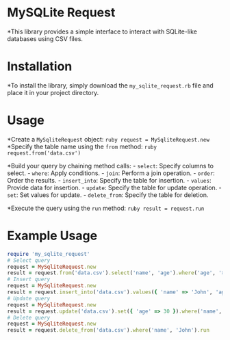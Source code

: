 # MySQLite Request
*This library provides a simple interface to interact with SQLite-like databases using CSV files.
# Installation
*To install the library, simply download the `my_sqlite_request.rb` file and place it in your project directory.
# Usage
*Create a `MySqliteRequest` object:
    ```ruby
    request = MySqliteRequest.new
    ```
*Specify the table name using the `from` method:
    ```ruby
    request.from('data.csv')
    ```

*Build your query by chaining method calls:
    - `select`: Specify columns to select.
    - `where`: Apply conditions.
    - `join`: Perform a join operation.
    - `order`: Order the results.
    - `insert_into`: Specify the table for insertion.
    - `values`: Provide data for insertion.
    - `update`: Specify the table for update operation.
    - `set`: Set values for update.
    - `delete_from`: Specify the table for deletion.

*Execute the query using the `run` method:
    ```ruby
    result = request.run
    ```
# Example Usage
```ruby
require 'my_sqlite_request'
# Select query
request = MySqliteRequest.new
result = request.from('data.csv').select('name', 'age').where('age', '>=', 18).run
# Insert query
request = MySqliteRequest.new
result = request.insert_into('data.csv').values({ 'name' => 'John', 'age' => 25 }).run
# Update query
request = MySqliteRequest.new
result = request.update('data.csv').set({ 'age' => 30 }).where('name', 'John').run
# Delete query
request = MySqliteRequest.new
result = request.delete_from('data.csv').where('name', 'John').run
